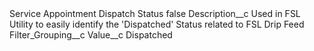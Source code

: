 <?xml version="1.0" encoding="UTF-8"?>
<CustomMetadata xmlns="http://soap.sforce.com/2006/04/metadata" xmlns:xsi="http://www.w3.org/2001/XMLSchema-instance" xmlns:xsd="http://www.w3.org/2001/XMLSchema">
    <label>Service Appointment Dispatch Status</label>
    <protected>false</protected>
    <values>
        <field>Description__c</field>
        <value xsi:type="xsd:string">Used in FSL Utility to easily identify the &apos;Dispatched&apos; Status related to FSL Drip Feed</value>
    </values>
    <values>
        <field>Filter_Grouping__c</field>
        <value xsi:nil="true"/>
    </values>
    <values>
        <field>Value__c</field>
        <value xsi:type="xsd:string">Dispatched</value>
    </values>
</CustomMetadata>
